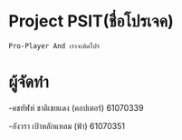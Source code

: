 # Project PSIT(ชื่อโปรเจค)
    Pro-Player And เราจะติดโปร
# ผู้จัดทำ
-คชทัฬห์ ชาติเชยแดง (คอปเตอร์) 61070339

-อังวรา  เป้าหลักแหลม (ฟ้า)     61070351
